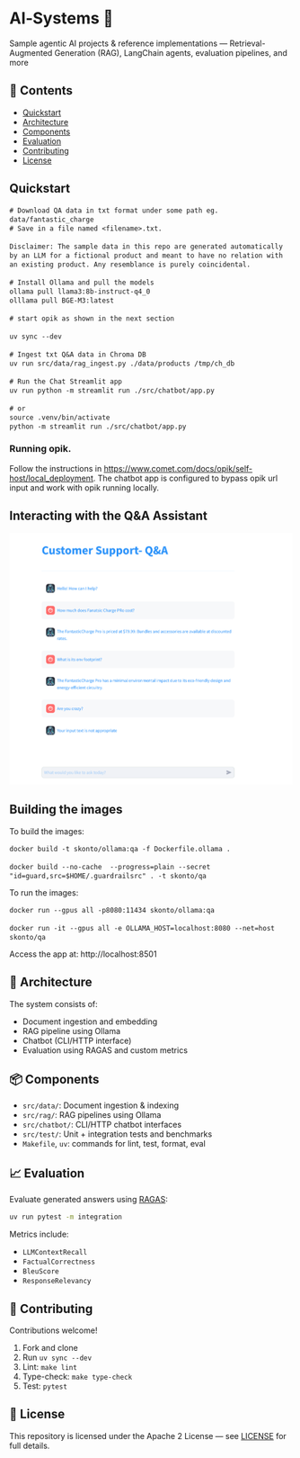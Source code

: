 # AI‑Systems 🚀
Sample agentic AI projects & reference implementations — Retrieval-Augmented Generation (RAG), LangChain agents, evaluation pipelines, and more

## 📑 Contents

- [Quickstart](#-quickstart)
- [Architecture](#architecture)
- [Components](#-components)
- [Evaluation](#evaluation)
- [Contributing](#contributing)
- [License](#license)

## Quickstart

```
# Download QA data in txt format under some path eg. data/fantastic_charge
# Save in a file named <filename>.txt.

Disclaimer: The sample data in this repo are generated automatically by an LLM for a fictional product and meant to have no relation with an existing product. Any resemblance is purely coincidental.

# Install Ollama and pull the models
ollama pull llama3:8b-instruct-q4_0
olllama pull BGE-M3:latest

# start opik as shown in the next section

uv sync --dev

# Ingest txt Q&A data in Chroma DB
uv run src/data/rag_ingest.py ./data/products /tmp/ch_db

# Run the Chat Streamlit app
uv run python -m streamlit run ./src/chatbot/app.py

# or
source .venv/bin/activate
python -m streamlit run ./src/chatbot/app.py
```

### Running opik.

Follow the instructions in https://www.comet.com/docs/opik/self-host/local_deployment.
The chatbot app is configured to bypass opik url input and work with opik running locally.


## Interacting with the Q&A Assistant

![ui](./ui.png)


## Building the images

To build the images:

```
docker build -t skonto/ollama:qa -f Dockerfile.ollama .

docker build --no-cache  --progress=plain --secret "id=guard,src=$HOME/.guardrailsrc" . -t skonto/qa
```

To run the images:

```
docker run --gpus all -p8080:11434 skonto/ollama:qa

docker run -it --gpus all -e OLLAMA_HOST=localhost:8080 --net=host skonto/qa
```

Access the app at: http://localhost:8501


## 🧠 Architecture

The system consists of:
- Document ingestion and embedding
- RAG pipeline using Ollama
- Chatbot (CLI/HTTP interface)
- Evaluation using RAGAS and custom metrics


## 📦 Components

- `src/data/`: Document ingestion & indexing
- `src/rag/`: RAG pipelines using Ollama
- `src/chatbot/`: CLI/HTTP chatbot interfaces
- `src/test/`: Unit + integration tests and benchmarks
- `Makefile`, `uv`: commands for lint, test, format, eval

## 📈 Evaluation

Evaluate generated answers using [RAGAS](https://github.com/explodinggradients/ragas):

```bash
uv run pytest -m integration
```

Metrics include:
- `LLMContextRecall`
- `FactualCorrectness`
- `BleuScore`
- `ResponseRelevancy`

## 🤝 Contributing

Contributions welcome!

1. Fork and clone
2. Run `uv sync --dev`
3. Lint: `make lint`
4. Type-check: `make type-check`
5. Test: `pytest`

## 📄 License

This repository is licensed under the Apache 2 License — see [LICENSE](LICENSE) for full details.